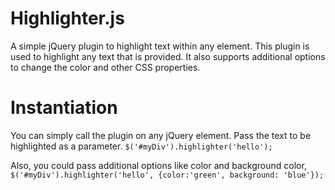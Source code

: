 # Highlighter.js
A simple jQuery plugin to highlight text within any element. This plugin is used to highlight any text that is provided. It also supports additional options to change the color and other CSS properties.

# Instantiation
You can simply call the plugin on any jQuery element. Pass the text to be highlighted as a parameter.
`$('#myDiv').highlighter('hello');`

Also, you could pass additional options like color and background color,
`$('#myDiv').highlighter('hello', {color:'green', background: 'blue'});`
